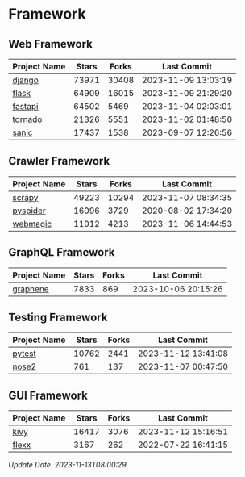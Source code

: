 # Framework

## Web Framework
| Project Name | Stars | Forks | Last Commit |
| ------------ | ----- | ----- | ----------- |
| [django](https://github.com/django/django) | 73971 | 30408 | 2023-11-09 13:03:19 |
| [flask](https://github.com/pallets/flask) | 64909 | 16015 | 2023-11-09 21:29:20 |
| [fastapi](https://github.com/tiangolo/fastapi) | 64502 | 5469 | 2023-11-04 02:03:01 |
| [tornado](https://github.com/tornadoweb/tornado) | 21326 | 5551 | 2023-11-02 01:48:50 |
| [sanic](https://github.com/sanic-org/sanic) | 17437 | 1538 | 2023-09-07 12:26:56 |

## Crawler Framework
| Project Name | Stars | Forks | Last Commit |
| ------------ | ----- | ----- | ----------- |
| [scrapy](https://github.com/scrapy/scrapy) | 49223 | 10294 | 2023-11-07 08:34:35 |
| [pyspider](https://github.com/binux/pyspider) | 16096 | 3729 | 2020-08-02 17:34:20 |
| [webmagic](https://github.com/code4craft/webmagic) | 11012 | 4213 | 2023-11-06 14:44:53 |

## GraphQL Framework
| Project Name | Stars | Forks | Last Commit |
| ------------ | ----- | ----- | ----------- |
| [graphene](https://github.com/graphql-python/graphene) | 7833 | 869 | 2023-10-06 20:15:26 |

## Testing Framework
| Project Name | Stars | Forks | Last Commit |
| ------------ | ----- | ----- | ----------- |
| [pytest](https://github.com/pytest-dev/pytest) | 10762 | 2441 | 2023-11-12 13:41:08 |
| [nose2](https://github.com/nose-devs/nose2) | 761 | 137 | 2023-11-07 00:47:50 |

## GUI Framework
| Project Name | Stars | Forks | Last Commit |
| ------------ | ----- | ----- | ----------- |
| [kivy](https://github.com/kivy/kivy) | 16417 | 3076 | 2023-11-12 15:16:51 |
| [flexx](https://github.com/flexxui/flexx) | 3167 | 262 | 2022-07-22 16:41:15 |

*Update Date: 2023-11-13T08:00:29*